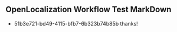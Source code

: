 ## OpenLocalization Workflow Test MarkDown
* 51b3e721-bd49-4115-bfb7-6b323b74b85b thanks!

<!--HONumber=Jul16_HO2-->


